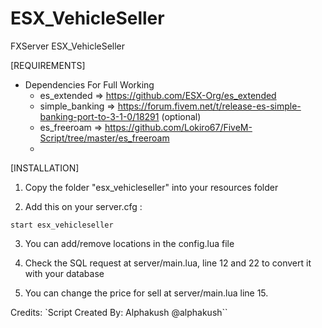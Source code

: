 # ESX_VehicleSeller
FXServer ESX_VehicleSeller

[REQUIREMENTS]

* Dependencies For Full Working
  * es_extended => https://github.com/ESX-Org/es_extended
  * simple_banking => https://forum.fivem.net/t/release-es-simple-banking-port-to-3-1-0/18291 (optional)
  * es_freeroam => https://github.com/Lokiro67/FiveM-Script/tree/master/es_freeroam
  * 


[INSTALLATION]

1) Copy the folder "esx_vehicleseller" into your resources folder

2) Add this on your server.cfg :
```
start esx_vehicleseller
```

3) You can add/remove locations in the config.lua file

4) Check the SQL request at server/main.lua, line 12 and 22 to convert it with your database

5) You can change the price for sell at server/main.lua line 15.
	
Credits: 
`Script Created By: Alphakush @alphakush``
